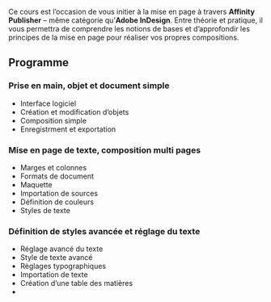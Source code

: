 Ce cours est l’occasion de vous initier à la mise en page à travers **Affinity Publisher** – même catégorie qu’**Adobe InDesign**. Entre théorie et pratique, il vous permettra de comprendre les notions de bases et d’approfondir les principes de la mise en page pour réaliser vos propres compositions.

## Programme
### Prise en main, objet et document simple
- Interface logiciel
- Création et modification d’objets
- Composition simple
- Enregistrment et exportation

### Mise en page de texte, composition multi pages
- Marges et colonnes
- Formats de document
- Maquette
- Importation de sources
- Définition de couleurs
- Styles de texte

### Définition de styles avancée et réglage du texte
- Réglage avancé du texte
- Style de texte avancé
- Règlages typographiques
- Importation de texte
- Création d’une table des matières
- 
